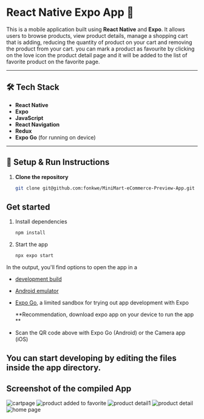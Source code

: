 # React Native Expo App 👋

This is a mobile application built using **React Native** and **Expo**. It allows users to browse products, view product details, manage a shopping cart that is adding, reducing the quantity of product on your cart and removing the product from  your cart. you can mark a product as favourite by clicking on the love icon the product detail page and it will be added to the list of favorite product on the favorite page.

---

## 🛠 Tech Stack

- **React Native**
- **Expo**
- **JavaScript**
- **React Navigation**
- **Redux** 
- **Expo Go** (for running on device)

---

## 🚀 Setup & Run Instructions

1. **Clone the repository**
   ```bash
   git clone git@github.com:fonkwe/MiniMart-eCommerce-Preview-App.git
   
## Get started

1. Install dependencies

   ```bash
   npm install
   ```

2. Start the app

   ```bash
   npx expo start
   ```

In the output, you'll find options to open the app in a

- [development build](https://docs.expo.dev/develop/development-builds/introduction/)
- [Android emulator](https://docs.expo.dev/workflow/android-studio-emulator/)
- [Expo Go](https://expo.dev/go), a limited sandbox for trying out app development with Expo

  **Recommendation, download expo app on your device to run the app **

 - Scan the QR code above with Expo Go (Android) or the Camera app (iOS)

## You can start developing by editing the files inside the **app** directory.

## Screenshot of the compiled App
![cartpage](https://github.com/user-attachments/assets/22d190b7-9ccb-4e8c-a8cf-b8f17a6a98db)
![product added to favorite](https://github.com/user-attachments/assets/e30b42fa-604a-483b-8843-e541a21fe93e)
![product detail1](https://github.com/user-attachments/assets/b724a2f0-8958-4f21-b144-3ba3ba4a05e3)
![product detail](https://github.com/user-attachments/assets/ec6de943-783d-4129-b777-af2a77abdeb9)
![home page](https://github.com/user-attachments/assets/5b1884e5-f932-435d-8eba-964494bfcf31)


